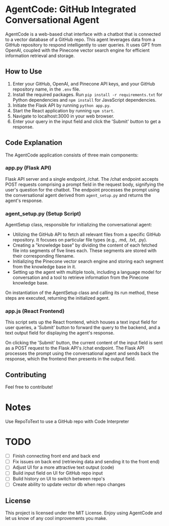 # AgentCode: GitHub Integrated Conversational Agent

AgentCode is a web-based chat interface with a chatbot that is connected to a vector database of a GitHub repo. This agent leverages data from a GitHub repository to respond intelligently to user queries. It uses GPT from OpenAI, coupled with the Pinecone vector search engine for efficient information retrieval and storage.

## How to Use

1. Enter your GitHub, OpenAI, and Pinecone API keys, and your GitHub repository name, in the `.env` file.
2. Install the required packages. Run `pip install -r requirements.txt` for Python dependencies and `npm install` for JavaScript dependencies.
3. Initiate the Flask API by running `python app.py`.
4. Start the React application by running `npm start`.
5. Navigate to localhost:3000 in your web browser.
6. Enter your query in the input field and click the 'Submit' button to get a response.

## Code Explanation

The AgentCode application consists of three main components:

### app.py (Flask API)

Flask API server and a single endpoint, /chat. The /chat endpoint accepts POST requests comprising a prompt field in the request body, signifying the user's question for the chatbot. The endpoint processes the prompt using the conversational agent derived from `agent_setup.py` and returns the agent's response.

### agent_setup.py (Setup Script)

AgentSetup class, responsible for initializing the conversational agent:

- Utilizing the GitHub API to fetch all relevant files from a specific GitHub repository. It focuses on particular file types (e.g., .md, .txt, .py).
- Creating a "knowledge base" by dividing the content of each fetched file into segments of five lines each. These segments are stored with their corresponding filename.
- Initializing the Pinecone vector search engine and storing each segment from the knowledge base in it.
- Setting up the agent with multiple tools, including a language model for conversation and a tool to retrieve information from the Pinecone knowledge base.

On instantiation of the AgentSetup class and calling its run method, these steps are executed, returning the initialized agent.

### app.js (React Frontend)

This script sets up the React frontend, which houses a text input field for user queries, a 'Submit' button to forward the query to the backend, and a text output field for displaying the agent's response.

On clicking the 'Submit' button, the current content of the input field is sent as a POST request to the Flask API's /chat endpoint. The Flask API processes the prompt using the conversational agent and sends back the response, which the frontend then presents in the output field.

## Contributing

Feel free to contribute!

# Notes

Use RepoToText to use a GitHub repo with Code Interpreter

# TODO

- [ ] Finish connecting front end and back end
- [ ] Fix issues on back end (retrieving data and sending it to the front end)
- [ ] Adjust UI for a more attractive text output (code)
- [ ] Build input field on UI for GitHub repo input
- [ ] Build history on UI to switch between repo's
- [ ] Create ability to update vector db when repo changes

## License

This project is licensed under the MIT License. Enjoy using AgentCode and let us know of any cool improvements you make.
